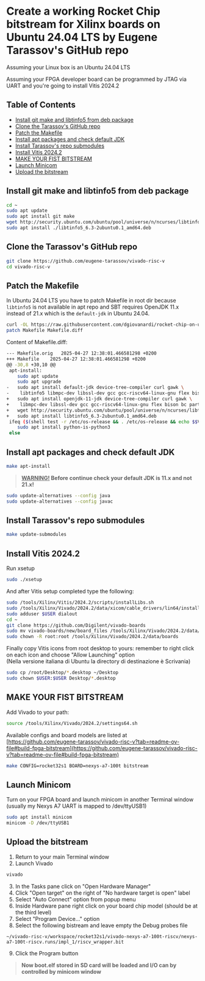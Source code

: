 # Create a working Rocket Chip bitstream for Xilinx boards on Ubuntu 24.04 LTS by Eugene Tarassov's GitHub repo

Assuming your Linux box is an Ubuntu 24.04 LTS

Assuming your FPGA developer board can be programmed by JTAG via UART and you're going to install Vitis 2024.2

## Table of Contents
- [Install git make and libtinfo5 from deb package](#install-git-make-and-libtinfo5-from-deb-package)
- [Clone the Tarassov's GitHub repo](#clone-the-tarassovs-github-repo)
- [Patch the Makefile](#patch-the-makefile)
- [Install apt packages and check default JDK](#install-apt-packages-and-check-default-jdk)
- [Install Tarassov's repo submodules](#install-tarassovs-repo-submodules)
- [Install Vitis 2024.2](#install-vitis-20242)
- [MAKE YOUR FIST BITSTREAM](#make-your-fist-bitstream)
- [Launch Minicom](#launch-minicom)
- [Upload the bitstream](#upload-the-bitstream)

## Install git make and libtinfo5 from deb package
```bash
cd ~
sudo apt update
sudo apt install git make
wget http://security.ubuntu.com/ubuntu/pool/universe/n/ncurses/libtinfo5_6.3-2ubuntu0.1_amd64.deb
sudo apt install ./libtinfo5_6.3-2ubuntu0.1_amd64.deb
```

## Clone the Tarassov's GitHub repo
```bash
git clone https://github.com/eugene-tarassov/vivado-risc-v
cd vivado-risc-v
```

## Patch the Makefile
In Ubuntu 24.04 LTS you have to patch Makefile in root dir because ```libtinfo5``` is not available in apt repo and SBT requires OpenJDK 11.x instead of 21.x which is the ```default-jdk``` in Ubuntu 24.04.

```bash
curl -OL https://raw.githubusercontent.com/dgiovanardi/rocket-chip-on-ubuntu-24/refs/heads/main/Makefile.diff
patch Makefile Makefile.diff
```

Content of Makefile.diff:
```bash
--- Makefile.orig	2025-04-27 12:38:01.466581298 +0200
+++ Makefile	2025-04-27 12:38:01.466581298 +0200
@@ -30,8 +30,10 @@
 apt-install:
 	sudo apt update
 	sudo apt upgrade
-	sudo apt install default-jdk device-tree-compiler curl gawk \
-	 libtinfo5 libmpc-dev libssl-dev gcc gcc-riscv64-linux-gnu flex bison bc parted udev dosfstools
+	sudo apt install openjdk-11-jdk device-tree-compiler curl gawk \
+	 libmpc-dev libssl-dev gcc gcc-riscv64-linux-gnu flex bison bc parted udev dosfstools
+	wget http://security.ubuntu.com/ubuntu/pool/universe/n/ncurses/libtinfo5_6.3-2ubuntu0.1_amd64.deb
+	sudo apt install libtinfo5_6.3-2ubuntu0.1_amd64.deb
 ifeq ($(shell test -r /etc/os-release && . /etc/os-release && echo $$VERSION_CODENAME),jammy)
 	sudo apt install python-is-python3
 else
```

## Install apt packages and check default JDK
```bash
make apt-install
```

> **<ins>WARNING!</ins> Before continue check your default JDK is 11.x and not 21.x!**

```bash
sudo update-alternatives --config java
sudo update-alternatives --config javac
```

## Install Tarassov's repo submodules
```bash
make update-submodules
```

## Install Vitis 2024.2
Run xsetup
```bash
sudo ./xsetup
```

And after Vitis setup completed type the following:
```bash
sudo /tools/Xilinx/Vitis/2024.2/scripts/installLibs.sh
sudo /tools/Xilinx/Vivado/2024.2/data/xicom/cable_drivers/lin64/install_script/install_drivers/install_drivers
sudo adduser $USER dialout
cd ~
git clone https://github.com/Digilent/vivado-boards
sudo mv vivado-boards/new/board_files /tools/Xilinx/Vivado/2024.2/data/boards/
sudo chown -R root:root /tools/Xilinx/Vivado/2024.2/data/boards
```

Finally copy Vitis icons from root desktop to yours: remember to right click on each icon and choose "Allow Launching" option\
(Nella versione italiana di Ubuntu la directory di destinazione è Scrivania)
```bash
sudo cp /root/Desktop/*.desktop ~/Desktop
sudo chown $USER:$USER Desktop/*.desktop
```

## MAKE YOUR FIST BITSTREAM

Add Vivado to your path:
```bash
source /tools/Xilinx/Vivado/2024.2/settings64.sh
```

Available configs and board models are listed at\
[https://github.com/eugene-tarassov/vivado-risc-v?tab=readme-ov-file#build-fpga-bitstream](https://github.com/eugene-tarassov/vivado-risc-v?tab=readme-ov-file#build-fpga-bitstream)
```bash
make CONFIG=rocket32s1 BOARD=nexys-a7-100t bitstream
```

## Launch Minicom
Turn on your FPGA board and launch minicom in another Terminal window\
(usually my Nexys A7 UART is mapped to /dev/ttyUSB1)
```bash
sudo apt install minicom
minicom -D /dev/ttyUSB1
```

## Upload the bitstream
1. Return to your main Terminal window
2. Launch Vivado
```bash
vivado
```

3. In the Tasks pane click on "Open Hardware Manager"
4. Click "Open target" on the right of "No hardware target is open" label
5. Select "Auto Connect" option from popup menu
6. Inside Hardware pane right click on your board chip model (should be at the third level)
7. Select "Program Device..." option
8. Select the following bistream and leave empty the Debug probes file
```
~/vivado-risc-v/workspace/rocket32s1/vivado-nexys-a7-100t-riscv/nexys-a7-100t-riscv.runs/impl_1/riscv_wrapper.bit
```
9. Click the Program button

> **Now boot.elf stored in SD card will be loaded and I/O can by controlled by minicom window**
